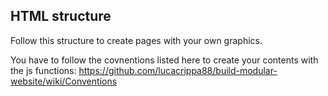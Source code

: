 ## HTML structure

Follow this structure to create pages with your own graphics.

You have to follow the covnentions listed here to create your contents with the js functions: https://github.com/lucacrippa88/build-modular-website/wiki/Conventions
